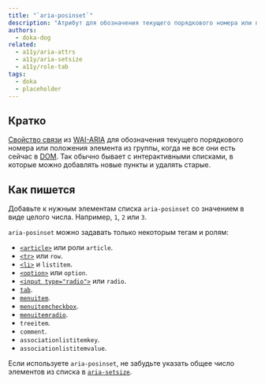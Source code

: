 ```yaml
---
title: "`aria-posinset`"
description: "Атрибут для обозначения текущего порядкового номера или положения элемента из группы, особенно когда не все они есть сейчас на странице."
authors:
  - doka-dog
related:
  - a11y/aria-attrs
  - a11y/aria-setsize
  - a11y/role-tab
tags:
  - doka
  - placeholder
---
```


## Кратко

[Свойство связи](/a11y/aria-attrs/#atributy-svyazi) из [WAI-ARIA](/a11y/aria-intro/#specifikaciya) для обозначения текущего порядкового номера или положения элемента из группы, когда не все они есть сейчас в [DOM](/js/dom/). Так обычно бывает с интерактивными списками, в которые можно добавлять новые пункты и удалять старые.

## Как пишется

Добавьте к нужным элементам списка `aria-posinset` со значением в виде целого числа. Например, `1`, `2` или `3`.

`aria-posinset` можно задавать только некоторым тегам и ролям:

- [`<article>`](/html/article/) или роли `article`.
- [`<tr>`](/html/tables/#tr) или `row`.
- [`<li>`](/html/li/) и `listitem`.
- [`<option>`](/html/option/) или `option`.
- [`<input type="radio">`](/html/input/#type) или `radio`.
- [`tab`](/a11y/role-tab/).
- [`menuitem`](/a11y/role-menuitem/).
- [`menuitemcheckbox`](/a11y/role-menuitemcheckbox/).
- [`menuitemradio`](/a11y/role-menuitemradio/).
- `treeitem`.
- `comment`.
- `associationlistitemkey`.
- `associationlistitemvalue`.

Если используете `aria-posinset`, не забудьте указать общее число элементов из списка в [`aria-setsize`](/a11y/aria-setsize/).
